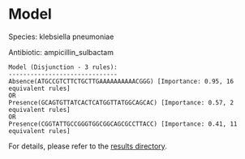 
# Model

Species: klebsiella pneumoniae

Antibiotic: ampicillin_sulbactam

```
Model (Disjunction - 3 rules):
------------------------------
Absence(ATGCCGTCTTCTGCTTGAAAAAAAAAACGGG) [Importance: 0.95, 16 equivalent rules]
OR
Presence(GCAGTGTTATCACTCATGGTTATGGCAGCAC) [Importance: 0.57, 2 equivalent rules]
OR
Presence(CGGTATTGCCGGGTGGCGGCAGCGCCTTACC) [Importance: 0.41, 11 equivalent rules]

```

For details, please refer to the [results directory](../../../../../results/scm_b/klebsiella+pneumoniae/ampicillin_sulbactam/repeat_9/).

